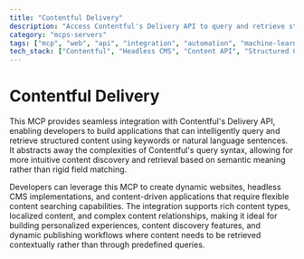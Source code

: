 ```yaml
---
title: "Contentful Delivery"
description: "Access Contentful's Delivery API to query and retrieve structured content using natural language, powering dynamic content-driven applications."
category: "mcps-servers"
tags: ["mcp", "web", "api", "integration", "automation", "machine-learning"]
tech_stack: ["Contentful", "Headless CMS", "Content API", "Structured Content", "Content Delivery"]
---
```


# Contentful Delivery

This MCP provides seamless integration with Contentful's Delivery API, enabling developers to build applications that can intelligently query and retrieve structured content using keywords or natural language sentences. It abstracts away the complexities of Contentful's query syntax, allowing for more intuitive content discovery and retrieval based on semantic meaning rather than rigid field matching.

Developers can leverage this MCP to create dynamic websites, headless CMS implementations, and content-driven applications that require flexible content searching capabilities. The integration supports rich content types, localized content, and complex content relationships, making it ideal for building personalized experiences, content discovery features, and dynamic publishing workflows where content needs to be retrieved contextually rather than through predefined queries.
